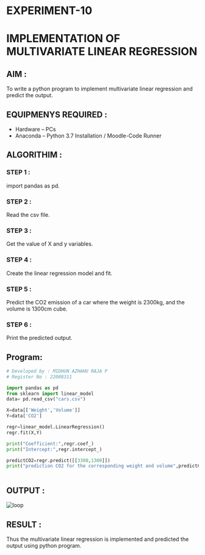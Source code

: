 # EXPERIMENT-10
# IMPLEMENTATION OF MULTIVARIATE LINEAR REGRESSION 

## AIM :

To write a python program to implement multivariate linear regression and predict the output.

## EQUIPMENYS REQUIRED :

-	Hardware – PCs
-	Anaconda – Python 3.7 Installation / Moodle-Code Runner

## ALGORITHIM :

### STEP 1 :

import pandas as pd.

### STEP 2 :

Read the csv file.

### STEP 3 :

Get the value of X and y variables.

### STEP 4 : 

Create the linear regression model and fit.

### STEP 5 :

Predict the CO2 emission of a car where the weight is 2300kg, and the volume is 1300cm cube.

### STEP 6 :

Print the predicted output.

## Program:
```python
# Developed by : MIDHUN AZHAHU RAJA P
# Register No : 22008311

import pandas as pd
from sklearn import linear_model
data= pd.read_csv("cars.csv")

X=data[['Weight','Volume']]
Y=data['CO2']

regr=linear_model.LinearRegression()
regr.fit(X,Y)

print("Coefficient:",regr.coef_)
print("Intercept:",regr.intercept_)

predictCO2=regr.predict([[3300,1300]])
print("prediction CO2 for the corresponding weight and volume",predictCO2)



```
## OUTPUT :
![loop](https://user-images.githubusercontent.com/118054670/214789949-ed930578-45fd-485e-bb3f-6a9658434c7e.png)


## RESULT :

Thus the multivariate linear regression is implemented and predicted the output using python program.
